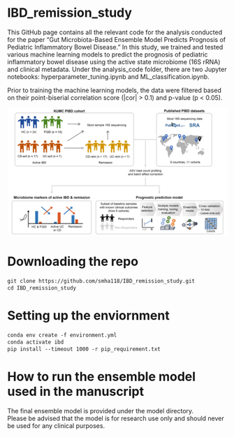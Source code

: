 
# IBD_remission_study
This GitHub page contains all the relevant code for the analysis conducted for the paper “Gut Microbiota-Based Ensemble Model Predicts Prognosis of Pediatric Inflammatory Bowel Disease.”
In this study, we trained and tested various machine learning models to predict the prognosis of pediatric inflammatory bowel disease using the active state microbiome (16S rRNA) and clinical metadata.
Under the analysis_code folder, there are two Jupyter notebooks: hyperparameter_tuning.ipynb and ML_classification.ipynb.

Prior to training the machine learning models, the data were filtered based on their point-biserial correlation score (|cor| > 0.1) and p-value (p < 0.05).


![Overall Schematic](https://github.com/smha118/IBD_remission_study/blob/main/figures/IBD_ML_Figures.png?raw=true)


# Downloading the repo
```
git clone https://github.com/smha118/IBD_remission_study.git
cd IBD_remission_study
```

# Setting up the enviornment

```
conda env create -f environment.yml
conda activate ibd
pip install --timeout 1000 -r pip_requirement.txt
```

# How to run the ensemble model used in the manuscript
The final ensemble model is provided under the model directory.<br> Please be advised that the model is for research use only and should never be used for any clinical purposes.